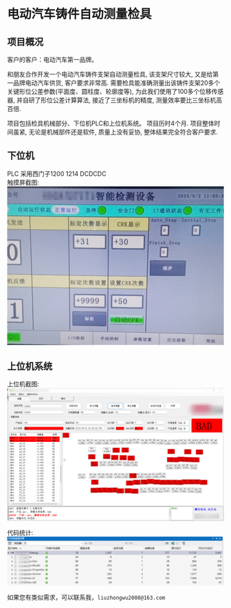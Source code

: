 # 电动汽车铸件自动测量检具



## 项目概况
客户的客户：电动汽车第一品牌。 

和朋友合作开发一个电动汽车铸件支架自动测量检具, 该支架尺寸较大, 又是给第一品牌电动汽车供货, 客户要求非常高. 需要检具能准确测量出该铸件支架20多个关键形位公差参数(平面度、圆柱度、轮廓度等), 为此我们使用了100多个位移传感器, 并自研了形位公差计算算法, 接近了三坐标机的精度, 测量效率要比三坐标机高百倍.  

项目包括检具机械部分、下位机PLC和上位机系统。 项目历时4个月. 
项目整体时间虽紧, 无论是机械部件还是软件, 质量上没有妥协, 整体结果完全符合客户要求.
 
## 下位机
PLC 采用西门子1200 1214 DCDCDC   
触摸屏截图: 
 ![](../car_part_measure_files/2.png)


## 上位机系统
上位机截图: 
 ![](../car_part_measure_files/3.png)

 代码统计: 
![](../car_part_measure_files/1.png) 


如果您有类似需求，可以联系我，`liuzhongwu2008@163.com`
